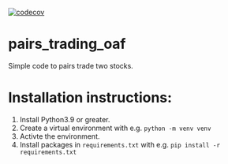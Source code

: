 [![codecov](https://codecov.io/gh/username/reponame/branch/main/graph/badge.svg?token=YOUR_TOKEN)](https://codecov.io/gh/username/reponame)

# pairs_trading_oaf
Simple code to pairs trade two stocks.

# Installation instructions:

1. Install Python3.9 or greater.
2. Create a virtual environment with e.g. `python -m venv venv`
3. Activte the environment.
4. Install packages in `requirements.txt` with e.g. `pip install -r requirements.txt`
